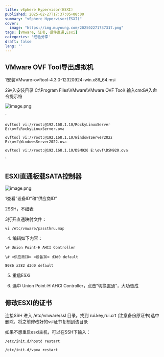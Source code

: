 ```yaml
---
title: vSphere Hypervisor(ESXI)
published: 2025-02-27T17:37:05+08:00
summary: "vSphere Hypervisor(ESXI)"
cover:
  image: "https://img.muyoung.com/202502271737317.png"
tags: [Vmware, 证书, 硬件直通,Esxi]
categories: '经验分享'
draft: false 
lang: ''
---
```


## VMware OVF Tool导出虚拟机 

1安装VMware-ovftool-4.3.0-12320924-win.x86_64.msi

2进入安装目录 C:\Program Files\VMware\VMware OVF Tool\ 输入cmd进入命令提示符

![image.png](https://img.muyoung.com/20250312134601037.png)

`

```
ovftool vi://root:@192.168.1.10/RockyLinuxServer E:\ovf\RockyLinuxServer.ova

ovftool vi://root:@192.168.1.10/WindowsServer2022 E:\ovf\WindowsServer2022.ova

ovftool vi://root:@192.168.1.10/DSM920 E:\ovf\DSM920.ova
```

`

## ESXI直通板载SATA控制器 

![image.png](https://img.muyoung.com/20250312134702011.png)



1查看”设备ID“和“供应商ID”

2SSH，不细表

3打开直通映射文件：

```
vi /etc/vmware/passthru.map
```

4. 编辑如下内容：

```
\# Union Point-H AHCI Controller

\# <供应商ID> <设备ID> d3d0 default

8086 a282 d3d0 default
```

5. 重启ESXi

6. 选中 Union Point-H AHCI Controller，点击“切换直通”，大功告成

## 修改ESXI的证书

连接SSH 进入 /etc/vmware/ssl 目录，找到 rui.key,rui.crt (注意备份原证书)选中删除，将之前修改好的ssl证书复制到该目录

如果不想重启esxi主机，可以在SSH下输入：

```
/etc/init.d/hostd restart

/etc/init.d/vpxa restart
```
